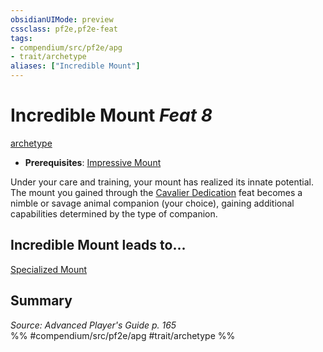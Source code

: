 ```yaml
---
obsidianUIMode: preview
cssclass: pf2e,pf2e-feat
tags:
- compendium/src/pf2e/apg
- trait/archetype
aliases: ["Incredible Mount"]
---
```

# Incredible Mount  *Feat 8*  
[archetype](/rules/traits/archetype.md)  

- **Prerequisites**: [Impressive Mount](/compendium/feats/impressive-mount-apg.md)

Under your care and training, your mount has realized its innate potential. The mount you gained through the [Cavalier Dedication](/compendium/feats/cavalier-dedication-apg.md) feat becomes a nimble or savage animal companion (your choice), gaining additional capabilities determined by the type of companion.

## Incredible Mount leads to...

[Specialized Mount](/compendium/feats/specialized-mount-apg.md)

## Summary

*Source: Advanced Player's Guide p. 165*  
%% #compendium/src/pf2e/apg #trait/archetype %%
